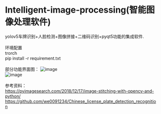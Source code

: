 # Intelligent-image-processing(智能图像处理软件)
yolov5车牌识别+人脸检测+图像拼接+二维码识别+pyqt5功能的集成软件.<br><br>
环境配置<br>
trorch<br>
pip install -r requirement.txt<br>
<br>
部分功能界面图：
![image](https://github.com/guangying121/Intelligent-image-processing/assets/126480485/ce315875-d7ed-43cd-bd5d-6b826f7f97fc)<br>
![image](https://github.com/guangying121/Intelligent-image-processing/assets/126480485/27fc3cb7-ed23-472e-9629-c42493aa57f6)<br>
<br>
参考资料：<br>
https://pyimagesearch.com/2018/12/17/image-stitching-with-opencv-and-python/<br>
https://github.com/we0091234/Chinese_license_plate_detection_recognition<br>
